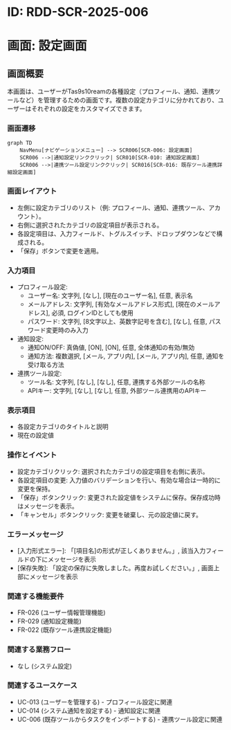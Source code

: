 # ID: RDD-SCR-2025-006

# 画面: 設定画面

## 画面概要

本画面は、ユーザーがTas9s10reamの各種設定（プロフィール、通知、連携ツールなど）を管理するための画面です。複数の設定カテゴリに分かれており、ユーザーはそれぞれの設定をカスタマイズできます。

### 画面遷移

```mermaid
graph TD
    NavMenu[ナビゲーションメニュー] --> SCR006[SCR-006: 設定画面]
    SCR006 -->|通知設定リンククリック| SCR010[SCR-010: 通知設定画面]
    SCR006 -->|連携ツール設定リンククリック| SCR016[SCR-016: 既存ツール連携詳細設定画面]
```

### 画面レイアウト

- 左側に設定カテゴリのリスト（例: プロフィール、通知、連携ツール、アカウント）。
- 右側に選択されたカテゴリの設定項目が表示される。
- 各設定項目は、入力フィールド、トグルスイッチ、ドロップダウンなどで構成される。
- 「保存」ボタンで変更を適用。

### 入力項目

- プロフィール設定:
  - ユーザー名: 文字列, [なし], [現在のユーザー名], 任意, 表示名
  - メールアドレス: 文字列, [有効なメールアドレス形式],
    [現在のメールアドレス], 必須, ログインIDとしても使用
  - パスワード: 文字列, [8文字以上、英数字記号を含む],
    [なし], 任意, パスワード変更時のみ入力
- 通知設定:
  - 通知ON/OFF: 真偽値, [ON], [ON], 任意, 全体通知の有効/無効
  - 通知方法: 複数選択, [メール, アプリ内], [メール,
    アプリ内], 任意, 通知を受け取る方法
- 連携ツール設定:
  - ツール名: 文字列, [なし], [なし], 任意, 連携する外部ツールの名称
  - APIキー: 文字列, [なし], [なし], 任意, 外部ツール連携用のAPIキー

### 表示項目

- 各設定カテゴリのタイトルと説明
- 現在の設定値

### 操作とイベント

- 設定カテゴリクリック: 選択されたカテゴリの設定項目を右側に表示。
- 各設定項目の変更: 入力値のバリデーションを行い、有効な場合は一時的に変更を保持。
- 「保存」ボタンクリック: 変更された設定値をシステムに保存。保存成功時はメッセージを表示。
- 「キャンセル」ボタンクリック: 変更を破棄し、元の設定値に戻す。

### エラーメッセージ

- [入力形式エラー]: 「[項目名]の形式が正しくありません。」, 該当入力フィールドの下にメッセージを表示
- [保存失敗]: 「設定の保存に失敗しました。再度お試しください。」, 画面上部にメッセージを表示

### 関連する機能要件

- FR-026 (ユーザー情報管理機能)
- FR-029 (通知設定機能)
- FR-022 (既存ツール連携設定機能)

### 関連する業務フロー

- なし (システム設定)

### 関連するユースケース

- UC-013 (ユーザーを管理する) - プロフィール設定に関連
- UC-014 (システム通知を設定する) - 通知設定に関連
- UC-006 (既存ツールからタスクをインポートする) - 連携ツール設定に関連
